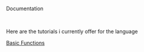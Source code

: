 <head>

<link rel="stylesheet" type="text/css" href="https://mervinpais.github.io/Easy14_Programing_language/style.css">

</head>

<body class="dark_body">

<head2> Documentation  </head2>

<br>

<head4> Here are the tutorials i currently offer for the language </head4>

<a href="https://mervinpais.github.io/Easy14_Programing_language/webpages/tutorials/basicFunctions.html">Basic Functions</a>
</body>
